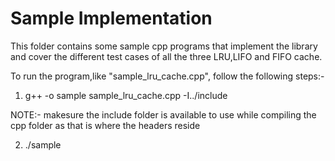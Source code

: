 # Sample Implementation

This folder contains some sample cpp programs that implement the library and cover the different test cases of all the three LRU,LIFO and FIFO cache. 


To run the program,like "sample_lru_cache.cpp", follow the following steps:-

1. g++ -o sample sample_lru_cache.cpp -I../include

NOTE:- makesure the include folder is available to use while compiling the cpp folder as that is where the headers reside

2. ./sample

